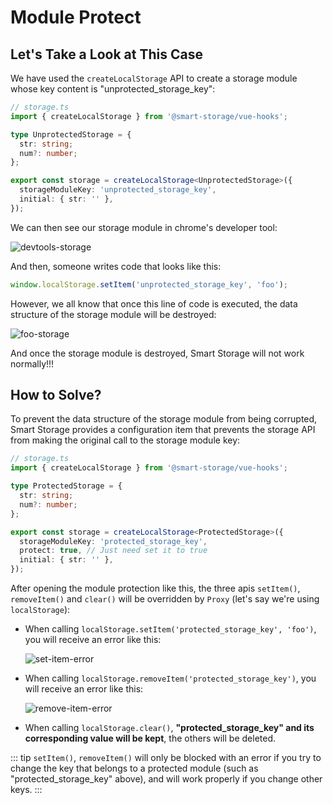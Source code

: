 # Module Protect

## Let's Take a Look at This Case

We have used the `createLocalStorage` API to create a storage module whose key content is "unprotected_storage_key":

```ts
// storage.ts
import { createLocalStorage } from '@smart-storage/vue-hooks';

type UnprotectedStorage = {
  str: string;
  num?: number;
};

export const storage = createLocalStorage<UnprotectedStorage>({
  storageModuleKey: 'unprotected_storage_key',
  initial: { str: '' },
});
```

We can then see our storage module in chrome's developer tool:

![devtools-storage](~@imgs/advanced/module-protect/origin-storage.jpg)

And then, someone writes code that looks like this:

```ts
window.localStorage.setItem('unprotected_storage_key', 'foo');
```

However, we all know that once this line of code is executed, the data structure of the storage module will be destroyed:

![foo-storage](~@imgs/advanced/module-protect/foo-storage.jpg)

And once the storage module is destroyed, Smart Storage will not work normally!!!

## How to Solve?

To prevent the data structure of the storage module from being corrupted, Smart Storage provides a configuration item that prevents the storage API from making the original call to the storage module key:

```ts
// storage.ts
import { createLocalStorage } from '@smart-storage/vue-hooks';

type ProtectedStorage = {
  str: string;
  num?: number;
};

export const storage = createLocalStorage<ProtectedStorage>({
  storageModuleKey: 'protected_storage_key',
  protect: true, // Just need set it to true
  initial: { str: '' },
});
```

After opening the module protection like this, the three apis `setItem()`, `removeItem()` and `clear()` will be overridden by `Proxy` (let's say we're using `localStorage`):

- When calling `localStorage.setItem('protected_storage_key', 'foo')`, you will receive an error like this:

  ![set-item-error](~@imgs/advanced/module-protect/set-item-error.png)

- When calling `localStorage.removeItem('protected_storage_key')`, you will receive an error like this:

  ![remove-item-error](~@imgs/advanced/module-protect/remove-item-error.png)

- When calling `localStorage.clear()`, **"protected_storage_key" and its corresponding value will be kept**, the others will be deleted.

::: tip
`setItem()`, `removeItem()` will only be blocked with an error if you try to change the key that belongs to a protected module (such as "protected_storage_key" above), and will work properly if you change other keys.
:::
